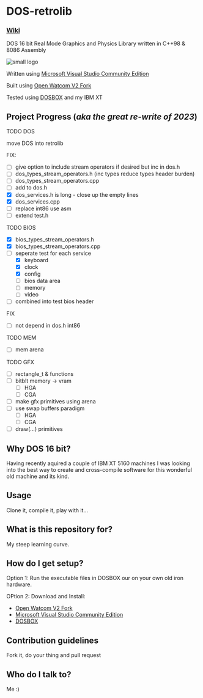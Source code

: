 # DOS-retrolib
### [Wiki](https://github.com/ifknot/DOS-retrolib/wiki)
DOS 16 bit Real Mode Graphics and Physics Library written in C++98 &amp; 8086 Assembly

![small logo](https://cldup.com/MWyAWo2qLY.png) 

Written using [Microsoft Visual Studio Community Edition](https://visualstudio.microsoft.com/vs/community/)

Built using [Open Watcom V2 Fork](https://open-watcom.github.io/)

Tested using [DOSBOX](https://www.dosbox.com/) and my IBM XT

## Project Progress (*aka the great re-write of 2023*)

TODO DOS

move DOS into retrolib

FIX:
+ [ ] give option to include stream operators if desired but inc in dos.h 
+ [ ] dos_types_stream_operators.h (inc types reduce types header burden)
+ [ ] dos_types_stream_operators.cpp 
+ [ ] add to dos.h
+ [x] dos_services.h is long - close up the empty lines
+ [x] dos_services.cpp
+ [ ] replace int86 use asm
+ [ ] extend test.h

TODO BIOS
+ [x] bios_types_stream_operators.h
+ [x] bios_types_stream_operators.cpp
+ [ ] seperate test for each service
    + [x] keyboard
    + [x] clock 
    + [x] config
    + [ ] bios data area 
    + [ ] memory
    + [ ] video
+ [ ] combined into test bios header

FIX
+ [ ] not depend in dos.h int86

TODO MEM
+ [ ] mem arena

TODO GFX
+ [ ] rectangle_t & functions
+ [ ] bitblt memory -> vram
    + [ ] HGA
    + [ ] CGA
+ [ ] make gfx primitives using arena
+ [ ] use swap buffers paradigm
    + [ ] HGA
    + [ ] CGA
+ [ ] draw(...) primitives

## Why DOS 16 bit?

Having recently aquired a couple of IBM XT 5160 machines I was looking into the best way to create and cross-compile software for this wonderful old machine and its kind.

## Usage

Clone it, compile it, play with it...

## What is this repository for?

My steep learning curve.

## How do I get setup?

Option 1: Run the executable files in DOSBOX our on your own old iron hardware.

OPtion 2: Download and Install:

+ [Open Watcom V2 Fork](https://open-watcom.github.io/)
+ [Microsoft Visual Studio Community Edition](https://visualstudio.microsoft.com/vs/community/)
+ [DOSBOX](https://www.dosbox.com/)

## Contribution guidelines

Fork it, do your thing and pull request

## Who do I talk to?

Me :)
